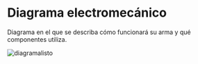 # Diagrama electromecánico

Diagrama en el que se describa cómo funcionará su arma y qué componentes utiliza.

![diagramalisto](https://github.com/Battlebots-UChile/template-battlebot/assets/137957323/203157e0-1ce2-4339-a3ef-8b10cd793e72)
